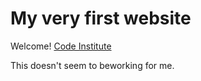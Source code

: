 # My very first website

Welcome! [Code Institute](https://codeinstitute.net/)

This doesn't seem to beworking for me.
